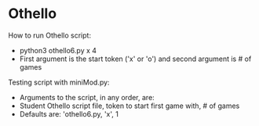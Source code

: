 # Othello

How to run Othello script:
- python3 othello6.py x 4
- First argument is the start token ('x' or 'o') and second argument is # of games

Testing script with miniMod.py:
- Arguments to the script, in any order, are:
- Student Othello script file, token to start first game with, # of games
- Defaults are: 'othello6.py, 'x', 1






